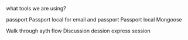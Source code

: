 what tools we are using?

passport
Passport local  for email and passport
Passport local Mongoose 


Walk through ayth flow
Discussion dession
   express session